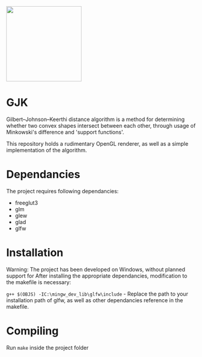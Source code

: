 <img src="https://lh3.googleusercontent.com/pw/ACtC-3fVVoNCg6-QCoL-sOvWEhs6GVJjOTs1_XlO9MtpmLoUReclt6OwY2sXtLTWWD8HxfA_llXTIEfkIROoijxLlTaHmgCKCZG0jR4VZZH9V6tC3KT93qziucu2VZBrDbdapO9_CSo1LDYTpwIWmsoTisMx=w1024-h423-no?authuser=0" height=200>

# GJK






Gilbert–Johnson–Keerthi distance algorithm is a method for determining whether two convex shapes intersect between each other, through usage of Minkowski's difference and 'support functions'.

This repository holds a rudimentary OpenGL renderer, as well as a simple implementation of the algorithm.

# Dependancies

The project requires following dependancies:

- freeglut3
- glm
- glew
- glad
- glfw


# Installation

Warning: The project has been developed on Windows, without planned support for 
After installing the appropriate dependancies, modification to the makefile is necessary:

`g++ $(OBJS) -IC:\mingw_dev_lib\glfw\include` - Replace the path to your installation path of glfw, as well as other dependancies reference in the makefile.

# Compiling

Run `make` inside the project folder
